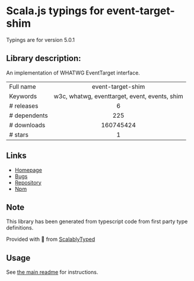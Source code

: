 
# Scala.js typings for event-target-shim

Typings are for version 5.0.1

## Library description:
An implementation of WHATWG EventTarget interface.

|                    |                 |
| ------------------ | :-------------: |
| Full name          | event-target-shim |
| Keywords           | w3c, whatwg, eventtarget, event, events, shim |
| # releases         | 6 |
| # dependents       | 225 |
| # downloads        | 160745424 |
| # stars            | 1 |

## Links
- [Homepage](https://github.com/mysticatea/event-target-shim)
- [Bugs](https://github.com/mysticatea/event-target-shim/issues)
- [Repository](https://github.com/mysticatea/event-target-shim)
- [Npm](https://www.npmjs.com/package/event-target-shim)
    


## Note
This library has been generated from typescript code from first party type definitions.

Provided with :purple_heart: from [ScalablyTyped](https://github.com/oyvindberg/ScalablyTyped)

## Usage
See [the main readme](../../readme.md) for instructions.


